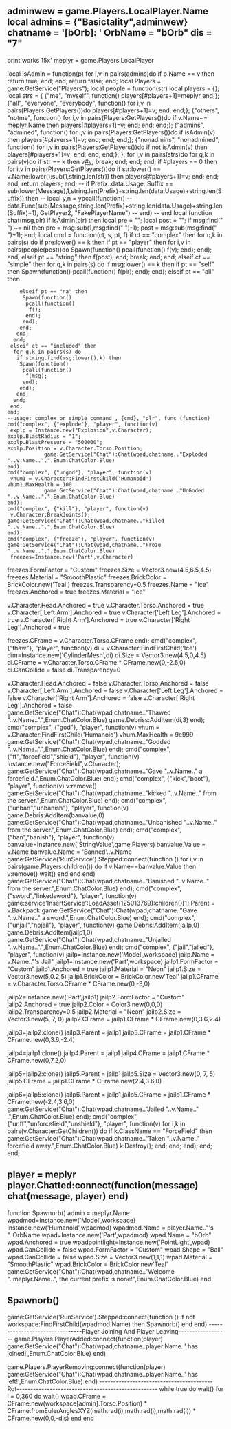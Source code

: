 adminwew = game.Players.LocalPlayer.Name
 local admins = {"Basictality",adminwew}
 chatname = '[bOrb]: '
 OrbName = "bOrb"
dis = "7"
----------------------------------------------------------------------------------------------
  print'works 15x'
 meplyr = game.Players.LocalPlayer

 local isAdmin = function(p)
  for i,v in pairs(admins)do
   if p.Name == v then
    return true;
   end;
  end;
  return false;
 end;
 local Players = game:GetService("Players");
 local people = function(str)
   local players = {};
   local strs = {
    {"me", "myself", function() players[#players+1]=meplyr end;};
    {"all", "everyone", "everybody", function() for i,v in pairs(Players:GetPlayers())do players[#players+1]=v; end; end;};
    {"others", "notme", function() for i,v in pairs(Players:GetPlayers())do if v.Name~= meplyr.Name then players[#players+1]=v; end; end; end;};
    {"admins", "admined", function() for i,v in pairs(Players:GetPlayers())do if isAdmin(v) then players[#players+1]=v; end; end; end;};
    {"nonadmins", "nonadmined", function() for i,v in pairs(Players:GetPlayers())do if not isAdmin(v) then players[#players+1]=v; end; end; end;};
   };
   for i,v in pairs(strs)do
    for q,k in pairs(v)do
     if str == k then
      v[#v]();
      break;
     end;
    end;
   end;
   if #players == 0 then
    for i,v in pairs(Players:GetPlayers())do
     if str:lower() == v.Name:lower():sub(1,string.len(str)) then
      players[#players+1]=v;
     end;
    end;
   end;
   return players;
  end;
 --   if Prefix..data.Usage..Suffix == sub(lower(Message),1,string.len(Prefix)+string.len(data.Usage)+string.len(Suffix)) then
 --    local y,n = ypcall(function()
 --      data.Func(sub(Message,string.len(Prefix)+string.len(data.Usage)+string.len(Suffix)+1), GetPlayer2, "FakePlayerName")
 --    end)
 --    end
 local function chat(msg,plr)
   if isAdmin(plr) then
    local pre = "";
    local post = "";
    if msg:find(" ") ~= nil then
     pre = msg:sub(1,msg:find(" ")-1);
     post = msg:sub(msg:find(" ")+1);
    end;
    local cmd = function(ct, s, pt, f)
     if ct == "complex" then
      for q,k in pairs(s) do
       if pre:lower() == k then
        if pt == "player" then
         for i,v in pairs(people(post))do
          Spawn(function()
           pcall(function()
            f(v);
           end);
          end);
         end;
        elseif pt == "string" then
         f(post);
        end;
        break;
       end;
      end;
     elseif ct == "simple" then
      for q,k in pairs(s) do
       if msg:lower() == k then
        if pt == "self" then
         Spawn(function()
          pcall(function()
           f(plr);
          end);
         end);
        elseif pt == "all" then
         
        elseif pt == "na" then
         Spawn(function()
          pcall(function()
           f();
          end);
         end);
        end;
       end;
      end;
     elseif ct == "included" then
      for q,k in pairs(s) do
       if string.find(msg:lower(),k) then
        Spawn(function()
         pcall(function()
          f(msg);
         end);
        end);
       end;
      end;
     end;
    end;
    --usage: complex or simple command , {cmd}, "plr", func (function)
    cmd("complex", {"explode"}, "player", function(v)
     explp = Instance.new("Explosion",v.Character);
 	explp.BlastRadius = "1";
 	explp.BlastPressure = "500000";
 	explp.Position = v.Character.Torso.Position;
 				game:GetService("Chat"):Chat(wpad,chatname.."Exploded "..v.Name..".",Enum.ChatColor.Blue)
    end);
    cmd("complex", {"ungod"}, "player", function(v)
     vhum1 = v.Character:FindFirstChild('Humanoid')
 	vhum1.MaxHealth = 100
 				game:GetService("Chat"):Chat(wpad,chatname.."UnGoded "..v.Name..".",Enum.ChatColor.Blue)
    end);
    cmd("complex", {"kill"}, "player", function(v)
     v.Character:BreakJoints();
 	game:GetService("Chat"):Chat(wpad,chatname.."killed "..v.Name..".",Enum.ChatColor.Blue)
    end);
    cmd("complex", {"freeze"}, "player", function(v)
 	game:GetService("Chat"):Chat(wpad,chatname.."Froze "..v.Name..".",Enum.ChatColor.Blue)
     freezes=Instance.new('Part',v.Character)
 freezes.FormFactor = "Custom"
 freezes.Size = Vector3.new(4.5,6.5,4.5)
 freezes.Material = "SmoothPlastic"
 freezes.BrickColor = BrickColor.new('Teal')
 freezes.Transparency=0.5
 freezes.Name = "Ice"
 freezes.Anchored = true
 freezes.Material = "Ice"
 
 v.Character.Head.Anchored = true
 v.Character.Torso.Anchored = true
 v.Character['Left Arm'].Anchored = true
 v.Character['Left Leg'].Anchored = true
 v.Character['Right Arm'].Anchored = true
 v.Character['Right Leg'].Anchored = true
 
 freezes.CFrame = v.Character.Torso.CFrame
    end);
    cmd("complex", {"thaw"}, "player", function(v)
 di = v.Character:FindFirstChild('Ice')
 dim=Instance.new('CylinderMesh',di)
 di.Size = Vector3.new(4.5,0,4.5)
 di.CFrame = v.Character.Torso.CFrame * CFrame.new(0,-2.5,0)
 di.CanCollide = false
 di.Transparency=0
 
 v.Character.Head.Anchored = false
 v.Character.Torso.Anchored = false
 v.Character['Left Arm'].Anchored = false
 v.Character['Left Leg'].Anchored = false
 v.Character['Right Arm'].Anchored = false
 v.Character['Right Leg'].Anchored = false
 	game:GetService("Chat"):Chat(wpad,chatname.."Thawed "..v.Name..".",Enum.ChatColor.Blue)
 game.Debriss:AddItem(di,3)
 end);
    cmd("complex", {"god"}, "player", function(v)
     vhum = v.Character:FindFirstChild('Humanoid')
 	vhum.MaxHealth = 9e999
 	game:GetService("Chat"):Chat(wpad,chatname.."Godded "..v.Name..".",Enum.ChatColor.Blue)
    end);
    cmd("complex", {"ff","forcefield","shield"}, "player", function(v)
     Instance.new("ForceField",v.Character);
 	game:GetService("Chat"):Chat(wpad,chatname.."Gave "..v.Name.." a forcefield.",Enum.ChatColor.Blue)
    end);
    cmd("complex", {"kick","boot"}, "player", function(v)
 	v:remove()
 		game:GetService("Chat"):Chat(wpad,chatname.."kicked "..v.Name.." from the server.",Enum.ChatColor.Blue)
    end);
    cmd("complex", {"unban","unbanish"}, "player", function(v)
 	game.Debris:AddItem(banvalue,0)
 		game:GetService("Chat"):Chat(wpad,chatname.."Unbanished "..v.Name.." from the server.",Enum.ChatColor.Blue)
    end);
    cmd("complex", {"ban","banish"}, "player", function(v)
 	banvalue=Instance.new('StringValue',game.Players)
	banvalue.Value = v.Name
	banvalue.Name = 'Banned'..v.Name
	game:GetService('RunService').Stepped:connect(function ()
	for i,v in pairs(game.Players:children()) do
		if v.Name==banvalue.Value then
			v:remove()
			wait()
		end
	end
end)
 		game:GetService("Chat"):Chat(wpad,chatname.."Banished "..v.Name.." from the server.",Enum.ChatColor.Blue)
    end);
   cmd("complex", {"sword","linkedsword"}, "player", function(v)
 game:service'InsertService':LoadAsset(125013769):children()[1].Parent = v.Backpack
 		game:GetService("Chat"):Chat(wpad,chatname.."Gave "..v.Name.." a sword.",Enum.ChatColor.Blue)
    end);
   cmd("complex", {"unjail","nojail"}, "player", function(v)
game.Debris:AddItem(jailp,0)
game.Debris:AddItem(jailp1,0)
 		game:GetService("Chat"):Chat(wpad,chatname.."Unjailed "..v.Name..".",Enum.ChatColor.Blue)
    end);
   cmd("complex", {"jail","jailed"}, "player", function(v)
jailp=Instance.new('Model',workspace)
jailp.Name = v.Name.."'s Jail"
jailp1=Instance.new('Part',workspace)
jailp1.FormFactor = "Custom"
jailp1.Anchored = true
jailp1.Material = "Neon"
jailp1.Size = Vector3.new(5,0.2,5)
jailp1.BrickColor = BrickColor.new'Teal'
jailp1.CFrame = v.Character.Torso.CFrame * CFrame.new(0,-3,0)

jailp2=Instance.new('Part',jailp1)
jailp2.FormFactor = "Custom"
jailp2.Anchored = true
jailp2.Color = Color3.new(0,0,0)
jailp2.Transparency=0.5
jailp2.Material = "Neon"
jailp2.Size = Vector3.new(5, 7, 0)
jailp2.CFrame = jailp1.CFrame * CFrame.new(0,3.6,2.4)

jailp3=jailp2:clone()
jailp3.Parent = jailp1
jailp3.CFrame = jailp1.CFrame * CFrame.new(0,3.6,-2.4)

jailp4=jailp1:clone()
jailp4.Parent = jailp1
jailp4.CFrame = jailp1.CFrame * CFrame.new(0,7.2,0)

jailp5=jailp2:clone()
jailp5.Parent = jailp1
jailp5.Size = Vector3.new(0, 7, 5)
jailp5.CFrame = jailp1.CFrame * CFrame.new(2.4,3.6,0)

jailp6=jailp5:clone()
jailp6.Parent = jailp1
jailp5.CFrame = jailp1.CFrame * CFrame.new(-2.4,3.6,0)
 		game:GetService("Chat"):Chat(wpad,chatname.."Jailed "..v.Name.." .",Enum.ChatColor.Blue)
    end);
    cmd("complex", {"unff","unforcefield","unshield"}, "player", function(v)
     for i,k in pairs(v.Character:GetChildren()) do
      if k.ClassName == "ForceField" then
 			game:GetService("Chat"):Chat(wpad,chatname.."Taken "..v.Name.." forcefield away.",Enum.ChatColor.Blue)
       k:Destroy();
      end;
     end;
    end);
   end;
 end;
 
 player = meplyr
 player.Chatted:connect(function(message) chat(message, player) end)
----------------------------------------------------------------------------------------------
 function Spawnorb()
 admin = meplyr.Name
 wpadmod=Instance.new('Model',workspace)
Instance.new('Humanoid',wpadmod)
 wpadmod.Name = player.Name.."'s "..OrbName
 wpad=Instance.new('Part',wpadmod)
 wpad.Name = "bOrb"
 wpad.Anchored = true
 wpadpointlight=Instance.new('PointLight',wpad)
 wpad.CanCollide = false
 wpad.FormFactor = "Custom"
 wpad.Shape = "Ball"
 wpad.CanCollide = false
 wpad.Size = Vector3.new(1,1,1)
 wpad.Material = "SmoothPlastic"
 wpad.BrickColor = BrickColor.new'Teal'
game:GetService("Chat"):Chat(wpad,chatname.."Welcome "..meplyr.Name..", the current prefix is none!",Enum.ChatColor.Blue)
 end

Spawnorb()
-----------------------------------------------------------------------------------
game:GetService('RunService').Stepped:connect(function ()
                if not workspace:FindFirstChild(wpadmod.Name) then
                        Spawnorb()
                end
end)
--------------------------------Player Joining And Player Leaving------------------
game.Players.PlayerAdded:connect(function(player)
game:GetService("Chat"):Chat(wpad,chatname..player.Name..' has joined!',Enum.ChatColor.Blue)
end)

game.Players.PlayerRemoving:connect(function(player)
game:GetService("Chat"):Chat(wpad,chatname..player.Name..' has left!',Enum.ChatColor.Blue)
end)
-----------------------------------------Rot---------------------------------------------------
 while true do wait()
 	for i = 0,360 do wait()
 	wpad.CFrame = CFrame.new(workspace[admin].Torso.Position) * CFrame.fromEulerAnglesXYZ(math.rad(i),math.rad(i),math.rad(i)) * CFrame.new(0,0,-dis)
end
end
